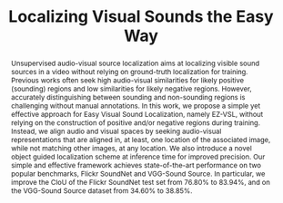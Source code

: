 ---
id:             2022-ezvsl
title:          "Localizing Visual Sounds the Easy Way"
authors:        [Shentong, Me]
venue:          European Conference on Computer Vision (ECCV), Tel Aviv, 2022.
year:           "2022-02"
thumbnail:      assets/publications/2022-ezvsl/ezvsl.gif
bibtex:         "@InProceedings{mo2022_ezvsl,<br>&emsp;title={Localizing Visual Sounds the Easy Way},<br>&emsp;author={Shentong Mo, Pedro Morgado},<br>&emsp;booktitle={European Conference on Computer Vision (ECCV)},<br>&emsp;year={2022}<br>}"
links:
    paper:      https://arxiv.org/abs/2203.09324
    code:       https://github.com/stoneMo/EZ-VSL
    video:      https://youtu.be/Jg7tCLPU1O8
    bibtex:     assets/publications/2022-ezvsl/ref.txt

layout: project
short_title: EZ-VSL
abstract: "Unsupervised audio-visual source localization aims at localizing visible sound sources in a video without relying on ground-truth localization for training. Previous works often seek high audio-visual similarities for likely positive (sounding) regions and low similarities for likely negative regions. However, accurately distinguishing between sounding and non-sounding regions is challenging without manual annotations. In this work, we propose a simple yet effective approach for Easy Visual Sound Localization, namely EZ-VSL, without relying on the construction of positive and/or negative regions during training. Instead, we align audio and visual spaces by seeking audio-visual representations that are aligned in, at least, one location of the associated image, while not matching other images, at any location. We also introduce a novel object guided localization scheme at inference time for improved precision. Our simple and effective framework achieves state-of-the-art performance on two popular benchmarks, Flickr SoundNet and VGG-Sound Source. In particular, we improve the CIoU of the Flickr SoundNet test set from 76.80% to 83.94%, and on the VGG-Sound Source dataset from 34.60% to 38.85%."
---